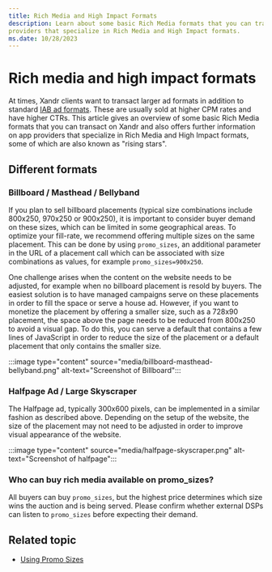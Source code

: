 ```yaml
---
title: Rich Media and High Impact Formats
description: Learn about some basic Rich Media formats that you can transact on Xandr and also offers information on app
providers that specialize in Rich Media and High Impact formats.
ms.date: 10/28/2023
---
```



# Rich media and high impact formats

At times, Xandr clients want to transact larger
ad formats in addition to standard [IAB ad formats](https://www.iab.com/). These are usually sold
at higher CPM rates and have higher CTRs. This article gives an overview
of some basic Rich Media formats that you can transact on
Xandr and also offers further information on app
providers that specialize in Rich Media and High Impact formats, some of
which are also known as "rising stars".

## Different formats

### Billboard / Masthead / Bellyband

If you plan to sell billboard placements (typical size combinations
include 800x250, 970x250 or 900x250), it is important to consider buyer
demand on these sizes, which can be limited in some geographical areas.
To optimize your fill-rate, we recommend offering multiple sizes on the
same placement. This can be done by using `promo_sizes`, an additional
parameter in the URL of a placement call which can be associated with
size combinations as values, for example `promo_sizes=900x250`.

One challenge arises when the content on the website needs to be
adjusted, for example when no billboard placement is resold by buyers.
The easiest solution is to have managed campaigns serve on these
placements in order to fill the space or serve a house ad. However, if
you want to monetize the placement by offering a smaller size, such as a
728x90 placement, the space above the page needs to be reduced from
800x250 to avoid a visual gap. To do this, you can serve a default that
contains a few lines of JavaScript in order to reduce the size of the
placement or a default placement that only contains the smaller size.

:::image type="content" source="media/billboard-masthead-bellyband.png" alt-text="Screenshot of Billboard":::

### Halfpage Ad / Large Skyscraper

The Halfpage ad, typically 300x600 pixels, can be implemented in a
similar fashion as described above. Depending on the setup of the
website, the size of the placement may not need to be adjusted in order
to improve visual appearance of the website.

:::image type="content" source="media/halfpage-skyscraper.png" alt-text="Screenshot of halfpage":::

### Who can buy rich media available on promo_sizes?

All buyers can buy `promo_sizes`, but the highest price determines which
size wins the auction and is being served. Please confirm whether
external DSPs can listen to `promo_sizes` before expecting their demand.

## Related topic

- [Using Promo Sizes](using-promo-sizes.md)
